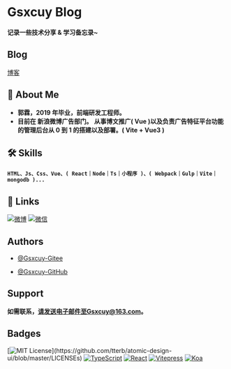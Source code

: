 # Gsxcuy Blog

**记录一些技术分享 & 学习备忘录~**

## Blog

[博客](https://www.gsxcuy.com)

## 🚀 About Me

- **郭霖，2019 年毕业，前端研发工程师。**
- **目前在 新浪微博广告部门。**
  **从事博文推广( Vue )以及负责广告特征平台功能的管理后台从 0 到 1 的搭建以及部署。( Vite + Vue3 )**

## 🛠 Skills

**`HTML、Js、Css、Vue、( React｜Node｜Ts｜小程序 )、( Webpack｜Gulp｜Vite｜mongodb )...`**

## 🔗 Links

[![微博](https://img.shields.io/badge/weibo-d13a34?style=for-the-badge&logo=sina-weibo&logoColor=white)](https://weibo.com/u/7726073671)
[![微信](https://img.shields.io/badge/%E5%BE%AE%E4%BF%A1-95d258?style=for-the-badge&logo=wechat&logoColor=white)](https://www.gsxcuy.com/qr-code/wx/)

## Authors

- [@Gsxcuy-Gitee](https://gitee.com/gsxcuy)

- [@Gsxcuy-GitHub](https://github.com/gsxcuy)

## Support

**如需联系，请发送电子邮件至Gsxcuy@163.com。**

## Badges

[![MIT License](https://img.shields.io/apm/l/atomic-design-ui.svg?)](https://github.com/tterb/atomic-design-ui/blob/master/LICENSEs)
[![TypeScript](https://img.shields.io/badge/Typescript-4.1+-80d8f7?labelColor=blue&color=fff)](https://github.com/microsoft/TypeScript)
[![React](https://img.shields.io/badge/React-17.0+-80d8f7?labelColor=80d8f7&color=fff)](https://github.com/facebook/react)
[![Vitepress](https://img.shields.io/badge/Vitepress-4.1+-6fbd91?labelColor=42b983&color=fff)](https://github.com/vuejs/vitepress)
[![Koa](https://img.shields.io/badge/koa-2.7+-6fbd91?labelColor=000&color=fff)](https://github.com/koajs/koa)
